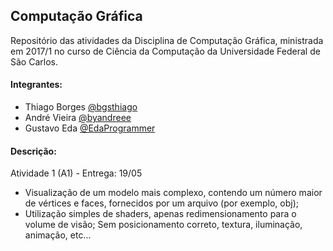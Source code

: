 ## Computação Gráfica
Repositório das atividades da Disciplina de Computação Gráfica, ministrada em 2017/1 no curso de Ciência da Computação da Universidade Federal de São Carlos.

#### Integrantes:

- Thiago Borges [@bgsthiago](https://github.com/bgsthiago)
- André Vieira [@byandreee](https://github.com/byandreee)
- Gustavo Eda [@EdaProgrammer](https://github.com/EdaProgrammer)

#### Descrição:
Atividade 1 (A1) - Entrega: 19/05

- Visualização de um modelo mais complexo, contendo um número maior de vértices e faces, fornecidos por um arquivo (por exemplo, obj);
- Utilização simples de shaders, apenas redimensionamento para o volume de visão;
  Sem posicionamento correto, textura, iluminação, animação, etc...
